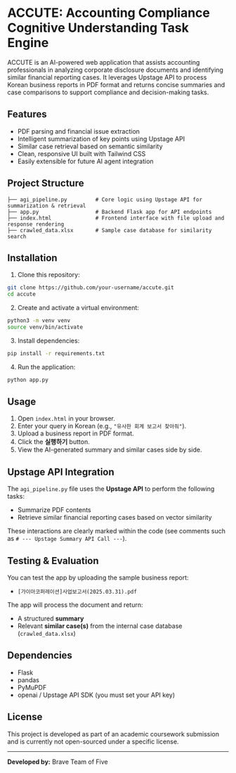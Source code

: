 
# ACCUTE: Accounting Compliance Cognitive Understanding Task Engine

ACCUTE is an AI-powered web application that assists accounting professionals in analyzing corporate disclosure documents and identifying similar financial reporting cases. It leverages Upstage API to process Korean business reports in PDF format and returns concise summaries and case comparisons to support compliance and decision-making tasks.

## Features

- PDF parsing and financial issue extraction  
- Intelligent summarization of key points using Upstage API  
- Similar case retrieval based on semantic similarity  
- Clean, responsive UI built with Tailwind CSS  
-  Easily extensible for future AI agent integration

## Project Structure

```
├── agi_pipeline.py         # Core logic using Upstage API for summarization & retrieval
├── app.py                  # Backend Flask app for API endpoints
├── index.html              # Frontend interface with file upload and response rendering
├── crawled_data.xlsx       # Sample case database for similarity search
```

## Installation

1. Clone this repository:

```bash
git clone https://github.com/your-username/accute.git
cd accute
```

2. Create and activate a virtual environment:

```bash
python3 -m venv venv
source venv/bin/activate
```

3. Install dependencies:

```bash
pip install -r requirements.txt
```

4. Run the application:

```bash
python app.py
```

## Usage

1. Open `index.html` in your browser.
2. Enter your query in Korean (e.g., `"유사한 회계 보고서 찾아줘"`).
3. Upload a business report in PDF format.
4. Click the **실행하기** button.
5. View the AI-generated summary and similar cases side by side.

## Upstage API Integration

The `agi_pipeline.py` file uses the **Upstage API** to perform the following tasks:

- Summarize PDF contents
- Retrieve similar financial reporting cases based on vector similarity

These interactions are clearly marked within the code (see comments such as `# --- Upstage Summary API Call ---`).

## Testing & Evaluation

You can test the app by uploading the sample business report:
- `[가이아코퍼레이션]사업보고서(2025.03.31).pdf`

The app will process the document and return:
- A structured **summary**
- Relevant **similar case(s)** from the internal case database (`crawled_data.xlsx`)

## Dependencies

- Flask
- pandas
- PyMuPDF
- openai / Upstage API SDK (you must set your API key)

## License

This project is developed as part of an academic coursework submission and is currently not open-sourced under a specific license.

---

**Developed by:** Brave Team of Five  

